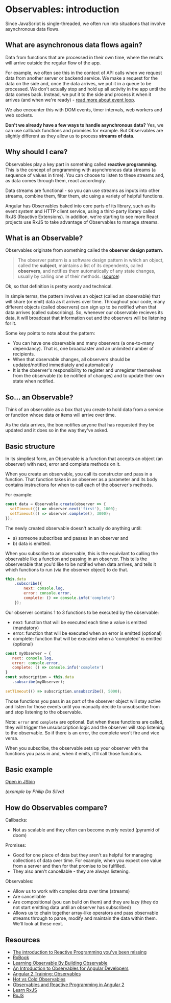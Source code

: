 # Observables: introduction

Since JavaScript is single-threaded, we often run into situations that involve asynchronous data flows.

## What are asynchronous data flows again? 

Data from functions that are processed in their own time, where the results will arrive outside the regular flow of the app. 

For example, we often see this in the context of API calls when we request data from another server or backend service. We make a request for the data on the side and, once the data arrives, we put it in a queue to be processed. We don't actually stop and hold up all activity in the app until the data comes back. Instead, we put it to the side and process it when it arrives (and when we're ready) - [read more about event loop](https://github.com/bridge-school/content/blob/e635234b330df2b7fb6bd425efa10391027ae620/resources/1-Javascript-General-Topics/js-eventloop.md).

We also encounter this with DOM events, timer intervals, web workers and web sockets.

**Don't we already have a few ways to handle asynchronous data?** 
Yes, we can use callback functions and promises for example. But Observables are slightly different as they allow us to process **streams of data**.

## Why should I care?

Observables play a key part in something called **reactive programming**. This is the concept of programming with asynchronous data streams (a sequence of values in time). You can choose to listen to these streams and, as data comes through them, react accordingly. 

Data streams are functional - so you can use streams as inputs into other streams, combine them, filter them, etc using a variety of helpful functions. 

Angular has Observables baked into core parts of its library, such as its event system and HTTP client service, using a third-party library called RxJS (Reactive Extensions). In addition, we're starting to see more React projects use RxJS to take advantage of Observables to manage streams.

## What is an Observable?

Observables originate from something called the **observer design pattern**. 

> The observer pattern is a software design pattern in which an object, called the **subject**, maintains a list of its dependents, called **observers**, and notifies them automatically of any state changes, usually by calling one of their methods. ([source](https://en.wikipedia.org/wiki/Observer_pattern)) 

Ok, so that definition is pretty wordy and technical. 

In simple terms, the pattern involves an object (called an observable) that will share (or emit) data as it arrives over time. Throughout your code, many different objects (called observers) can sign up to be notified when that data arrives (called subscribing). So, whenever our observable recieves its data, it will broadcast that information out and the observers will be listening for it.  

Some key points to note about the pattern:

- You can have one observable and many observers (a one-to-many dependancy). That is, one broadcaster and an unlimited number of recipients.
- When that observable changes, all observers should be updated/notified immediately and automatically
- It is the observer's responsibility to register and unregister themselves from the observable (to be notified of changes) and to update their own state when notified.

## So... an Observable?

Think of an observable as a box that you create to hold data from a service or function whose data or items will arrive over time. 

As the data arrives, the box notifies anyone that has requested they be updated and it does so in the way they've asked.

## Basic structure

In its simpliest form, an Observable is a function that accepts an object (an observer) with next, error and complete methods on it. 

When you create an observable, you call its constructor and pass in a function. That function takes in an observer as a parameter and its body contains instructions for when to call each of the observer's methods. 

For example:

```javascript
const data = Observable.create(observer => {
  setTimeout(() => observer.next('first'), 1000);
  setTimeout(() => observer.complete(), 3000);
});
```

The newly created observable doesn't actually do anything until: 
- a) someone subscribes and passes in an observer and 
- b) data is emitted.

When you subscribe to an observable, this is the equivilant to calling the observable like a function and passing in an observer. This tells the observerable that you'd like to be notified when data arrives, and tells it which functions to run (via the observer object) to do that.

```javascript
this.data
    .subscribe({
        next: console.log,
        error: console.error,
        complete: () => console.info('complete')
    });
```

Our observer contains 1 to 3 functions to be executed by the observable:
 - next: function that will be executed each time a value is emitted (mandatory) 
 - error: function that will be executed when an error is emitted (optional)
 - complete: function that will be executed when a 'completed' is emitted (optional)

 ```javascript
const myObserver = {
    next: console.log,
    error: console.error,
    complete: () => console.info('complete')
}
const subscription = this.data
    .subscribe(myObserver);
    
setTimeout(() => subscription.unsubscribe(), 5000);
```

Those functions you pass in as part of the observer object will stay active and listen for those events until you manually decide to unsubscribe from and stop listening to the observable.

Note: `error` and `complete` are optional. But when these functions are called, they will trigger the unsubscription logic and the observer will stop listening to the observable. So if there is an error, the complete won't fire and vice versa.

When you subscribe, the observable sets up your observer with the functions you pass in and, when it emits, it'll call those functions.

## Basic example

[Open in JSbin](https://jsbin.com/penicovixi/edit?js,console)

*(example by Philip Da Silva)*

## How do Observables compare?

Callbacks:
- Not as scalable and they often can become overly nested (pyramid of doom)

Promises:
- Good for one piece of data but they aren't as helpful for managing collections of data over time. For example, when you expect one value from a server and then for that promise to be fulfilled. 
- They also aren't cancellable - they are always listening.

Observables:
- Allow us to work with complex data over time (streams)
- Are cancellable
- Are compositional (you can build on them) and they are lazy (they do not start emitting data until an observer has subscribed)
- Allows us to chain together array-like operators and pass observable streams through to parse, modify and maintain the data within them. We'll look at these next.

## Resources

- [The introduction to Reactive Programming you've been missing](https://gist.github.com/staltz/868e7e9bc2a7b8c1f754)
- [RxBook](https://xgrommx.github.io/rx-book/why_rx.html)
- [Learning Observable By Building Observable](https://medium.com/@benlesh/learning-observable-by-building-observable-d5da57405d87)
- [An Introduction to Observables for Angular Developers](https://developer.telerik.com/topics/web-development/introduction-observables-angular-developers/)
- [Angular 2 Training: Observables](https://angular-2-training-book.rangle.io/handout/observables/)
- [Hot vs Cold Observables](https://medium.com/@benlesh/hot-vs-cold-observables-f8094ed53339)
- [Observables and Reactive Programming in Angular 2](http://blog.rangle.io/observables-and-reactive-programming-in-angular-2/)
- [Learn RxJS](https://www.learnrxjs.io/)
- [RxJS](http://reactivex.io/rxjs/)
